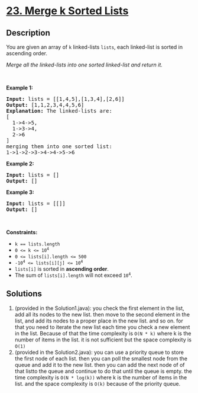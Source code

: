 # [23. Merge k Sorted Lists](https://leetcode.com/problems/merge-k-sorted-lists)


## Description

<p>You are given an array of <code>k</code> linked-lists <code>lists</code>, each linked-list is sorted in ascending order.</p>

<p><em>Merge all the linked-lists into one sorted linked-list and return it.</em></p>

<p>&nbsp;</p>
<p><strong class="example">Example 1:</strong></p>

<pre>
<strong>Input:</strong> lists = [[1,4,5],[1,3,4],[2,6]]
<strong>Output:</strong> [1,1,2,3,4,4,5,6]
<strong>Explanation:</strong> The linked-lists are:
[
  1-&gt;4-&gt;5,
  1-&gt;3-&gt;4,
  2-&gt;6
]
merging them into one sorted list:
1-&gt;1-&gt;2-&gt;3-&gt;4-&gt;4-&gt;5-&gt;6
</pre>

<p><strong class="example">Example 2:</strong></p>

<pre>
<strong>Input:</strong> lists = []
<strong>Output:</strong> []
</pre>

<p><strong class="example">Example 3:</strong></p>

<pre>
<strong>Input:</strong> lists = [[]]
<strong>Output:</strong> []
</pre>

<p>&nbsp;</p>
<p><strong>Constraints:</strong></p>

<ul>
	<li><code>k == lists.length</code></li>
	<li><code>0 &lt;= k &lt;= 10<sup>4</sup></code></li>
	<li><code>0 &lt;= lists[i].length &lt;= 500</code></li>
	<li><code>-10<sup>4</sup> &lt;= lists[i][j] &lt;= 10<sup>4</sup></code></li>
	<li><code>lists[i]</code> is sorted in <strong>ascending order</strong>.</li>
	<li>The sum of <code>lists[i].length</code> will not exceed <code>10<sup>4</sup></code>.</li>
</ul>

## Solutions
1) (provided in the Solution1.java): you check the first element in the list, add all its nodes to the new list. then move to the second element in the list, and add its nodes to a proper place in the new list. and so on. for that you need to iterate the new list each time you check a new element in the list. Because of that the time complexity is `O(N * k)` where k is the number of items in the list. it is not sufficient but the space complexity is `O(1)`    
2) (provided in the Solution2.java): you can use a priority queue to store the first node of each list. then you can poll the smallest node from the queue and add it to the new list. then you can add the next node of of that listto the queue and continue to do that until the queue is empty. the time complexity is `O(N * log(k))` where k is the number of items in the list. and the space complexity is `O(k)` because of the priority queue.